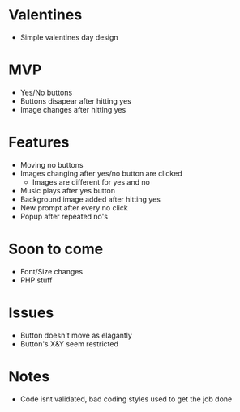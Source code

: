 # Valentines
- Simple valentines day design

# MVP
- Yes/No buttons
- Buttons disapear after hitting yes
- Image changes after hitting yes

# Features
- Moving no buttons
- Images changing after yes/no button are clicked
    - Images are different for yes and no
- Music plays after yes button
- Background image added after hitting yes
- New prompt after every no click
- Popup after repeated no's

# Soon to come 
- Font/Size changes
- PHP stuff

# Issues
- Button doesn't move as elagantly 
- Button's X&Y seem restricted

# Notes
- Code isnt validated, bad coding styles used to get the job done